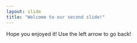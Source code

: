 ```yaml
---
layout: slide
title: "Welcome to our second slide!"
---
```

Hope you enjoyed it!
Use the left arrow to go back!
